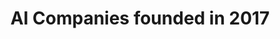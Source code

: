 ---
title: "AI Companies founded in 2017"
excerpt: "Here is a list of AI companies founded in 2017."
type: collection
heat: 9342

query: item.yearFounded == 2017

topics:
  - AI

images:
  - url: https://image.freepik.com/free-vector/2017-blue-background_1051-1022.jpg
    width: 626
    height: 626
    title: Year 2017
---